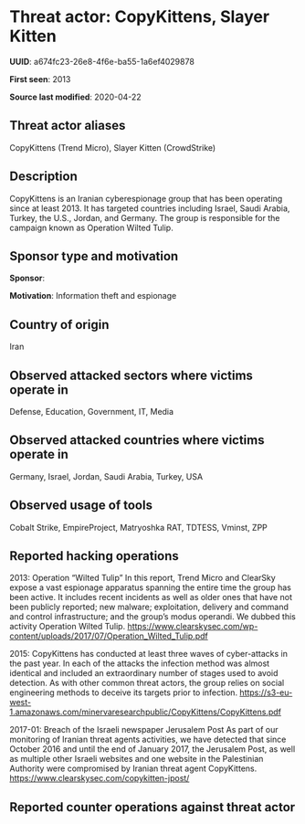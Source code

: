 # Threat actor: CopyKittens, Slayer Kitten

**UUID**: a674fc23-26e8-4f6e-ba55-1a6ef4029878

**First seen**: 2013

**Source last modified**: 2020-04-22

## Threat actor aliases

CopyKittens (Trend Micro), Slayer Kitten (CrowdStrike)

## Description

CopyKittens is an Iranian cyberespionage group that has been operating since at least 2013. It has targeted countries including Israel, Saudi Arabia, Turkey, the U.S., Jordan, and Germany. The group is responsible for the campaign known as Operation Wilted Tulip.

## Sponsor type and motivation

**Sponsor**: 

**Motivation**: Information theft and espionage


## Country of origin

Iran

## Observed attacked sectors where victims operate in

Defense, Education, Government, IT, Media

## Observed attacked countries where victims operate in

Germany, Israel, Jordan, Saudi Arabia, Turkey, USA

## Observed usage of tools

Cobalt Strike, EmpireProject, Matryoshka RAT, TDTESS, Vminst, ZPP

## Reported hacking operations

2013: Operation “Wilted Tulip”
In this report, Trend Micro and ClearSky expose a vast espionage apparatus spanning the entire time the group has been active. It includes recent incidents as well as older ones that have not been publicly reported; new malware; exploitation, delivery and command and control infrastructure; and the group’s modus operandi. We dubbed this activity Operation Wilted Tulip.
https://www.clearskysec.com/wp-content/uploads/2017/07/Operation_Wilted_Tulip.pdf

2015: CopyKittens has conducted at least three waves of cyber-attacks in the past year. In each of the attacks the infection method was almost identical and included an extraordinary number of stages used to avoid detection. As with other common threat actors, the group relies on social engineering methods to deceive its targets prior to infection.
https://s3-eu-west-1.amazonaws.com/minervaresearchpublic/CopyKittens/CopyKittens.pdf

2017-01: Breach of the Israeli newspaper Jerusalem Post
As part of our monitoring of Iranian threat agents activities, we have detected that since October 2016 and until the end of January 2017, the Jerusalem Post, as well as multiple other Israeli websites and one website in the Palestinian Authority were compromised by Iranian threat agent CopyKittens.
https://www.clearskysec.com/copykitten-jpost/

## Reported counter operations against threat actor





